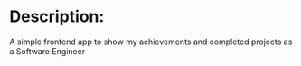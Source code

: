 # Description:
A simple frontend app to show my achievements and completed projects as a Software Engineer